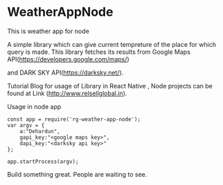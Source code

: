 # WeatherAppNode
This is weather app for node

A simple library which can give current tempreture of the place for which query is made. This library fetches its results from Google Maps API(https://developers.google.com/maps/)

and DARK SKY API(https://darksky.net/).


Tutorial Blog for usage of Library in React Native , Node projects can be found at Link (http://www.relsellglobal.in).

Usage in node app 
```
const app = require('rg-weather-app-node');
var argv = {
    a:"Dehardun", 
    gapi_key:"<google maps key>",
    dapi_key:"<darksky api key>"
};

app.startProcess(argv);

```

Build something great. People are waiting to see.



